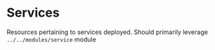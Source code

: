 # Services

Resources pertaining to services deployed. Should primarily leverage `../../modules/service` module
